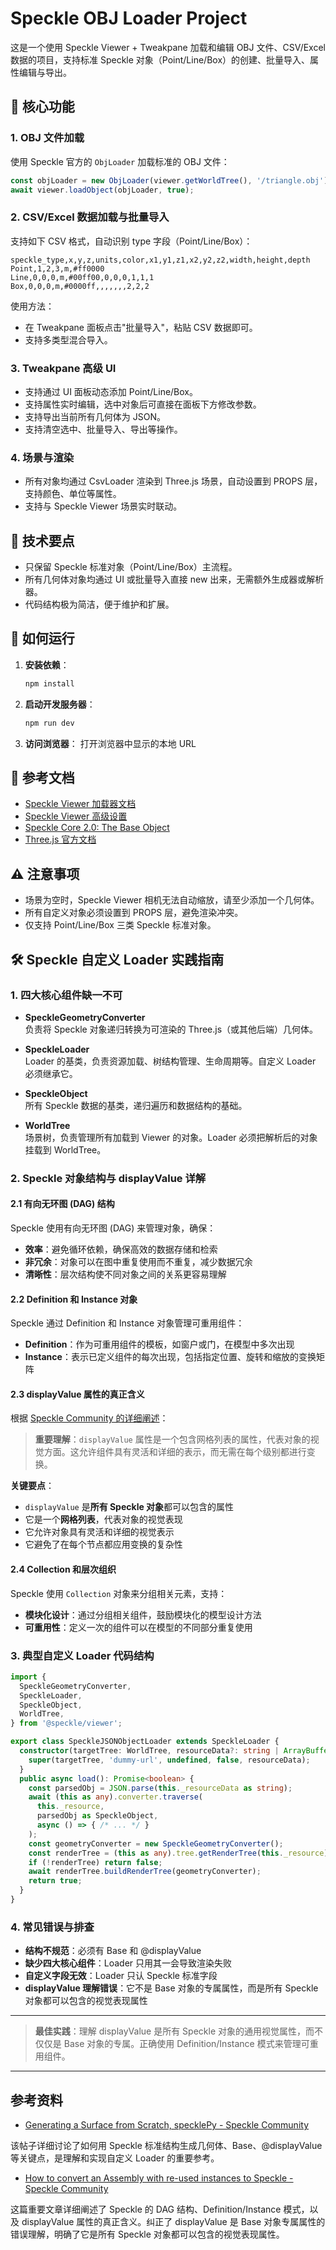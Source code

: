 # Speckle OBJ Loader Project

这是一个使用 Speckle Viewer + Tweakpane 加载和编辑 OBJ 文件、CSV/Excel 数据的项目，支持标准 Speckle 对象（Point/Line/Box）的创建、批量导入、属性编辑与导出。

## 🎯 核心功能

### 1. OBJ 文件加载
使用 Speckle 官方的 `ObjLoader` 加载标准的 OBJ 文件：
```typescript
const objLoader = new ObjLoader(viewer.getWorldTree(), '/triangle.obj');
await viewer.loadObject(objLoader, true);
```

### 2. CSV/Excel 数据加载与批量导入
支持如下 CSV 格式，自动识别 type 字段（Point/Line/Box）：
```csv
speckle_type,x,y,z,units,color,x1,y1,z1,x2,y2,z2,width,height,depth
Point,1,2,3,m,#ff0000
Line,0,0,0,m,#00ff00,0,0,0,1,1,1
Box,0,0,0,m,#0000ff,,,,,,,2,2,2
```

使用方法：
- 在 Tweakpane 面板点击"批量导入"，粘贴 CSV 数据即可。
- 支持多类型混合导入。

### 3. Tweakpane 高级 UI
- 支持通过 UI 面板动态添加 Point/Line/Box。
- 支持属性实时编辑，选中对象后可直接在面板下方修改参数。
- 支持导出当前所有几何体为 JSON。
- 支持清空选中、批量导入、导出等操作。

### 4. 场景与渲染
- 所有对象均通过 CsvLoader 渲染到 Three.js 场景，自动设置到 PROPS 层，支持颜色、单位等属性。
- 支持与 Speckle Viewer 场景实时联动。

## 🔑 技术要点

- 只保留 Speckle 标准对象（Point/Line/Box）主流程。
- 所有几何体对象均通过 UI 或批量导入直接 new 出来，无需额外生成器或解析器。
- 代码结构极为简洁，便于维护和扩展。

## 🚀 如何运行

1. **安装依赖**：
   ```bash
   npm install
   ```
2. **启动开发服务器**：
   ```bash
   npm run dev
   ```
3. **访问浏览器**：
   打开浏览器中显示的本地 URL

## 📖 参考文档
- [Speckle Viewer 加载器文档](https://speckle.guide/viewer/loaders.html)
- [Speckle Viewer 高级设置](https://speckle.guide/viewer/advanced-setup.html)
- [Speckle Core 2.0: The Base Object](https://speckle.community/t/core-2-0-the-base-object/782)
- [Three.js 官方文档](https://threejs.org/docs/)

## ⚠️ 注意事项
- 场景为空时，Speckle Viewer 相机无法自动缩放，请至少添加一个几何体。
- 所有自定义对象必须设置到 PROPS 层，避免渲染冲突。
- 仅支持 Point/Line/Box 三类 Speckle 标准对象。

## 🛠 Speckle 自定义 Loader 实践指南

### 1. 四大核心组件缺一不可

- **SpeckleGeometryConverter**  
  负责将 Speckle 对象递归转换为可渲染的 Three.js（或其他后端）几何体。

- **SpeckleLoader**  
  Loader 的基类，负责资源加载、树结构管理、生命周期等。自定义 Loader 必须继承它。

- **SpeckleObject**  
  所有 Speckle 数据的基类，递归遍历和数据结构的基础。

- **WorldTree**  
  场景树，负责管理所有加载到 Viewer 的对象。Loader 必须把解析后的对象挂载到 WorldTree。

### 2. Speckle 对象结构与 displayValue 详解

#### 2.1 有向无环图 (DAG) 结构
Speckle 使用有向无环图 (DAG) 来管理对象，确保：
- **效率**：避免循环依赖，确保高效的数据存储和检索
- **非冗余**：对象可以在图中重复使用而不重复，减少数据冗余
- **清晰性**：层次结构使不同对象之间的关系更容易理解

#### 2.2 Definition 和 Instance 对象
Speckle 通过 Definition 和 Instance 对象管理可重用组件：

- **Definition**：作为可重用组件的模板，如窗户或门，在模型中多次出现
- **Instance**：表示已定义组件的每次出现，包括指定位置、旋转和缩放的变换矩阵

#### 2.3 displayValue 属性的真正含义
根据 [Speckle Community 的详细阐述](https://speckle.community/t/how-to-covert-an-assembly-with-re-used-instances-to-speckle/12583/2)：

> **重要理解**：`displayValue` 属性是一个包含网格列表的属性，代表对象的视觉方面。这允许组件具有灵活和详细的表示，而无需在每个级别都进行变换。

**关键要点**：
- `displayValue` 是**所有 Speckle 对象**都可以包含的属性
- 它是一个**网格列表**，代表对象的视觉表现
- 它允许对象具有灵活和详细的视觉表示
- 它避免了在每个节点都应用变换的复杂性

#### 2.4 Collection 和层次组织
Speckle 使用 `Collection` 对象来分组相关元素，支持：
- **模块化设计**：通过分组相关组件，鼓励模块化的模型设计方法
- **可重用性**：定义一次的组件可以在模型的不同部分重复使用

### 3. 典型自定义 Loader 代码结构

```typescript
import {
  SpeckleGeometryConverter,
  SpeckleLoader,
  SpeckleObject,
  WorldTree,
} from '@speckle/viewer';

export class SpeckleJSONObjectLoader extends SpeckleLoader {
  constructor(targetTree: WorldTree, resourceData?: string | ArrayBuffer) {
    super(targetTree, 'dummy-url', undefined, false, resourceData);
  }
  public async load(): Promise<boolean> {
    const parsedObj = JSON.parse(this._resourceData as string);
    await (this as any).converter.traverse(
      this._resource,
      parsedObj as SpeckleObject,
      async () => { /* ... */ }
    );
    const geometryConverter = new SpeckleGeometryConverter();
    const renderTree = (this as any).tree.getRenderTree(this._resource);
    if (!renderTree) return false;
    await renderTree.buildRenderTree(geometryConverter);
    return true;
  }
}
```

### 4. 常见错误与排查

- **结构不规范**：必须有 Base 和 @displayValue
- **缺少四大核心组件**：Loader 只用其一会导致渲染失败
- **自定义字段无效**：Loader 只认 Speckle 标准字段
- **displayValue 理解错误**：它不是 Base 对象的专属属性，而是所有 Speckle 对象都可以包含的视觉表现属性

---

> **最佳实践**：理解 displayValue 是所有 Speckle 对象的通用视觉属性，而不仅仅是 Base 对象的专属。正确使用 Definition/Instance 模式来管理可重用组件。

---

## 参考资料

- [Generating a Surface from Scratch, specklePy - Speckle Community](https://speckle.community/t/generating-a-surface-from-scratch-specklepy/16225/6)

该帖子详细讨论了如何用 Speckle 标准结构生成几何体、Base、@displayValue 等关键点，是理解和实现自定义 Loader 的重要参考。

- [How to convert an Assembly with re-used instances to Speckle - Speckle Community](https://speckle.community/t/how-to-covert-an-assembly-with-re-used-instances-to-speckle/12583/2)

这篇重要文章详细阐述了 Speckle 的 DAG 结构、Definition/Instance 模式，以及 displayValue 属性的真正含义。纠正了 displayValue 是 Base 对象专属属性的错误理解，明确了它是所有 Speckle 对象都可以包含的视觉表现属性。